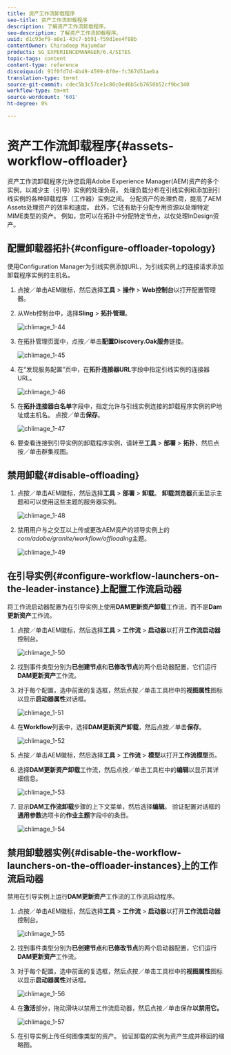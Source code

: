 ```yaml
---
title: 资产工作流卸载程序
seo-title: 资产工作流卸载程序
description: 了解资产工作流卸载程序。
seo-description: 了解资产工作流卸载程序。
uuid: d1c93ef9-a0e1-43c7-b591-f59d1ee4f88b
contentOwner: Chiradeep Majumdar
products: SG_EXPERIENCEMANAGER/6.4/SITES
topic-tags: content
content-type: reference
discoiquuid: 91f0fd7d-4b49-4599-8f0e-fc367d51aeba
translation-type: tm+mt
source-git-commit: cdec5b3c57ce1c80c0ed6b5cb7650b52cf9bc340
workflow-type: tm+mt
source-wordcount: '601'
ht-degree: 0%

---
```



# 资产工作流卸载程序{#assets-workflow-offloader}

资产工作流卸载程序允许您启用Adobe Experience Manager(AEM)资产的多个实例，以减少主（引导）实例的处理负荷。 处理负载分布在引线实例和添加到引线实例的各种卸载程序（工作器）实例之间。 分配资产的处理负荷，提高了AEM Assets处理资产的效率和速度。 此外，它还有助于分配专用资源以处理特定MIME类型的资产。 例如，您可以在拓扑中分配特定节点，以仅处理InDesign资产。

## 配置卸载器拓扑{#configure-offloader-topology}

使用Configuration Manager为引线实例添加URL，为引线实例上的连接请求添加卸载程序实例的主机名。

1. 点按／单击AEM徽标，然后选择&#x200B;**工具** > **操作** > **Web控制台**&#x200B;以打开配置管理器。
1. 从Web控制台中，选择&#x200B;**Sling** > **拓扑管理**。

   ![chlimage_1-44](assets/chlimage_1-44.png)

1. 在拓扑管理页面中，点按／单击&#x200B;**配置Discovery.Oak服务**&#x200B;链接。

   ![chlimage_1-45](assets/chlimage_1-45.png)

1. 在“发现服务配置”页中，在&#x200B;**拓扑连接器URL**&#x200B;字段中指定引线实例的连接器URL。

   ![chlimage_1-46](assets/chlimage_1-46.png)

1. 在&#x200B;**拓扑连接器白名单**&#x200B;字段中，指定允许与引线实例连接的卸载程序实例的IP地址或主机名。 点按／单击&#x200B;**保存**。

   ![chlimage_1-47](assets/chlimage_1-47.png)

1. 要查看连接到引导实例的卸载程序实例，请转至&#x200B;**工具** > **部署** > **拓扑**，然后点按／单击群集视图。

## 禁用卸载{#disable-offloading}

1. 点按／单击AEM徽标，然后选择&#x200B;**工具** > **部署** > **卸载**。 **卸载浏览器**&#x200B;页面显示主题和可以使用这些主题的服务器实例。

   ![chlimage_1-48](assets/chlimage_1-48.png)

1. 禁用用户与之交互以上传或更改AEM资产的领导实例上的&#x200B;*com/adobe/granite/workflow/offloading*&#x200B;主题。

   ![chlimage_1-49](assets/chlimage_1-49.png)

## 在引导实例{#configure-workflow-launchers-on-the-leader-instance}上配置工作流启动器

将工作流启动器配置为在引导实例上使用&#x200B;**DAM更新资产卸载**&#x200B;工作流，而不是&#x200B;**Dam更新资产**&#x200B;工作流。

1. 点按／单击AEM徽标，然后选择&#x200B;**工具** > **工作流** > **启动器**&#x200B;以打开&#x200B;**工作流启动器**&#x200B;控制台。

   ![chlimage_1-50](assets/chlimage_1-50.png)

1. 找到事件类型分别为&#x200B;**已创建节点**&#x200B;和&#x200B;**已修改节点**&#x200B;的两个启动器配置，它们运行&#x200B;**DAM更新资产**&#x200B;工作流。
1. 对于每个配置，选中前面的复选框，然后点按／单击工具栏中的&#x200B;**视图属性**&#x200B;图标以显示&#x200B;**启动器属性**&#x200B;对话框。

   ![chlimage_1-51](assets/chlimage_1-51.png)

1. 在&#x200B;**Workflow**&#x200B;列表中，选择&#x200B;**DAM更新资产卸载**，然后点按／单击&#x200B;**保存**。

   ![chlimage_1-52](assets/chlimage_1-52.png)

1. 点按／单击AEM徽标，然后选择&#x200B;**工具** > **工作流** > **模型**&#x200B;以打开&#x200B;**工作流模型**&#x200B;页。
1. 选择&#x200B;**DAM更新资产卸载**&#x200B;工作流，然后点按／单击工具栏中的&#x200B;**编辑**&#x200B;以显示其详细信息。

   ![chlimage_1-53](assets/chlimage_1-53.png)

1. 显示&#x200B;**DAM工作流卸载**&#x200B;步骤的上下文菜单，然后选择&#x200B;**编辑**。 验证配置对话框的&#x200B;**通用参数**&#x200B;选项卡的&#x200B;**作业主题**&#x200B;字段中的条目。

   ![chlimage_1-54](assets/chlimage_1-54.png)

## 禁用卸载器实例{#disable-the-workflow-launchers-on-the-offloader-instances}上的工作流启动器

禁用在引导实例上运行&#x200B;**DAM更新资产**&#x200B;工作流的工作流启动程序。

1. 点按／单击AEM徽标，然后选择&#x200B;**工具** > **工作流** > **启动器**&#x200B;以打开&#x200B;**工作流启动器**&#x200B;控制台。

   ![chlimage_1-55](assets/chlimage_1-55.png)

1. 找到事件类型分别为&#x200B;**已创建节点**&#x200B;和&#x200B;**已修改节点**&#x200B;的两个启动器配置，它们运行&#x200B;**DAM更新资产**&#x200B;工作流。
1. 对于每个配置，选中前面的复选框，然后点按／单击工具栏中的&#x200B;**视图属性**&#x200B;图标以显示&#x200B;**启动器属性**&#x200B;对话框。

   ![chlimage_1-56](assets/chlimage_1-56.png)

1. 在**激活**部分，拖动滑块以禁用工作流启动器，然后点按／单击保存&#x200B;**以禁用它。**

   ![chlimage_1-57](assets/chlimage_1-57.png)

1. 在引导实例上传任何图像类型的资产。 验证卸载的实例为资产生成并移回的缩略图。


